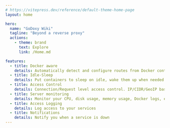 ```yaml
---
# https://vitepress.dev/reference/default-theme-home-page
layout: home

hero:
  name: "GoDoxy Wiki"
  tagline: "Beyond a reverse proxy"
  actions:
    - theme: brand
      text: Explore
      link: /Home.md

features:
  - title: Docker aware
    details: Automatically detect and configure routes from Docker containers
  - title: Idle-Sleep
    details: Put containers to sleep on idle, wake them up when needed
  - title: Access Control
    details: Connection/Request level access control. IP/CIDR/GeoIP based
  - title: Server monitoring
    details: Monitor your CPU, disk usage, memory usage, Docker logs, etc
  - title: Access Logging
    details: Log access to your services
  - title: Notifications
    details: Notify you when a service is down
---
```

